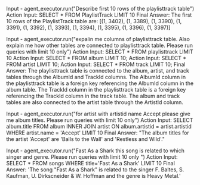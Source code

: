 Input - agent_executor.run("Describe first 10 rows of the playlisttrack table")
Action Input: SELECT * FROM PlaylistTrack LIMIT 10
Final Answer: The first 10 rows of the PlaylistTrack table are: [(1, 3402), (1, 3389), (1, 3390), (1, 3391), (1, 3392), (1, 3393), (1, 3394), (1, 3395), (1, 3396), (1, 3397)]


Input - agent_executor.run("expalin me columns of playlisttrack table. Also explain me how other tables are connected to playlisttrack table. Please run queries with limit 10 only")
Action Input: SELECT * FROM playlisttrack LIMIT 10
Action Input: SELECT * FROM album LIMIT 10; 
Action Input: SELECT * FROM artist LIMIT 10; 
Action Input: SELECT * FROM track LIMIT 10;
Final Answer: The playlisttrack table is connected to the album, artist, and track tables through the AlbumId and TrackId columns. The AlbumId column in the playlisttrack table is a foreign key referencing the AlbumId column in the album table. The TrackId column in the playlisttrack table is a foreign key referencing the TrackId column in the track table. The album and track tables are also connected to the artist table through the ArtistId column.


Input - agent_executor.run("for artist with artistid name Accept please give me album titles. Please run queries with limit 10 only")
Action Input: SELECT album.title FROM album INNER JOIN artist ON album.artistid = artist.artistid WHERE artist.name = 'Accept' LIMIT 10
Final Answer: "The album titles for the artist 'Accept' are 'Balls to the Wall' and 'Restless and Wild'."


Input - agent_executor.run("Fast As a Shark this song is related to which singer and genre. Please run queries with limit 10 only ")
Action Input: SELECT * FROM songs WHERE title='Fast As a Shark' LIMIT 10
Final Answer: 'The song "Fast As a Shark" is related to the singer F. Baltes, S. Kaufman, U. Dirkscneider & W. Hoffman and the genre is Heavy Metal.'


